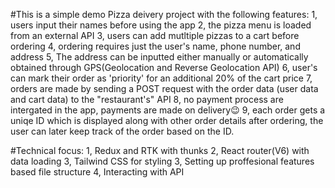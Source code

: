 #This is a simple demo Pizza deivery project with the following features:
1, users input their names before using the app
2, the pizza menu is loaded from an external API
3, users can add mutltiple pizzas to a cart before ordering
4, ordering requires just the user's name, phone number, and address
5, The address can be inputted either manually or automatically obtained through GPS(Geolocation and Reverse Geolocation API)
6, user's can mark their order as 'priority' for an additional 20% of the cart price
7, orders are made by sending a POST request with the order data (user data and cart data) to the "restaurant's" API
8, no payment process are intergated in the app, payments are made on delivery😉
9, each order gets a uniqe ID which is displayed along with other order details after ordering, the user can later keep track of the order based on the ID.

#Technical focus:
1, Redux and RTK with thunks
2, React router(V6) with data loading
3, Tailwind CSS for styling
3, Setting up proffesional features based file structure 
4, Interacting with API
